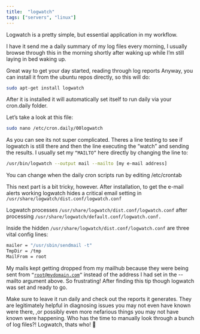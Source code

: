 ```yaml
---
title:  "logwatch"
tags: ["servers", "linux"]
---
```


Logwatch is a pretty simple, but essential application in my workflow.

I have it send me a daily summary of my log files every morning, I usually browse through this in the morning shortly after waking up while I’m still laying in bed waking up.

Great way to get your day started, reading through log reports 
Anyway, you can install it from the ubuntu repos directly, so this will do:

```bash
sudo apt-get install logwatch
```

After it is installed it will automatically set itself to run daily via your cron.daily folder.

Let’s take a look at this file:

```bash
sudo nano /etc/cron.daily/00logwatch
```

As you can see its not super complicated. Theres a line testing to see if logwatch is still there and then the line executing the “watch” and sending the results. I usually set my <code>“MAILTO”</code>  here directly by changing the line to:

```bash
/usr/bin/logwatch --output mail --mailto [my e-mail address]
```

You can change when the daily cron scripts run by editing /etc/crontab

This next part is a bit tricky, however. After installation, to get the e-mail alerts working logwatch hides a critical email setting in <code>/usr/share/logwatch/dist.conf/logwatch.conf</code>

Logwatch processes <code>/usr/share/logwatch/dist.conf/logwatch.conf</code> after processing <code>/usr/share/logwatch/default.conf/logwatch.conf.</code>

Inside the hidden <code>/usr/share/logwatch/dist.conf/logwatch.conf</code>  are three vital config lines:

```bash
mailer = "/usr/sbin/sendmail -t"
TmpDir = /tmp
MailFrom = root
```

My mails kept getting dropped from my mailhub because they were being sent from <code>“root@mydomain.com”</code> instead of the address I had set in the --mailto argument above. So frustrating! After finding this tip though logwatch was set and ready to go.

Make sure to leave it run daily and check out the reports it generates. They are legitimately helpful in diagnosing issues you may not even have known were there, ,or possibly even more nefarious things you may not have known were happening. Who has the time to manually look through a bunch of log files?! Logwatch, thats who! 🙂
